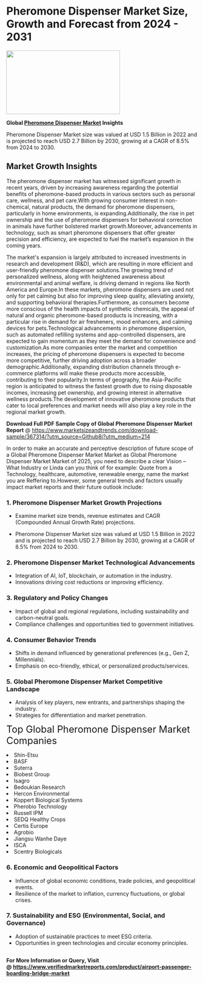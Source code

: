 <H1>Pheromone Dispenser Market Size, Growth and Forecast from 2024 - 2031</H1><img class="aligncenter size-medium wp-image-584254" src="https://thirdeyenews.in/wp-content/uploads/2024/09/Global-Market-Research-300x168.jpeg" alt="" width="300" height="168" /><p><strong>Global&nbsp;<a href="https://www.marketsizeandtrends.com/download-sample/367314/?utm_source=Github8j?utm_medium=214">Pheromone Dispenser Market</a> Insights</strong></p><p>Pheromone Dispenser Market size was valued at USD 1.5 Billion in 2022 and is projected to reach USD 2.7 Billion by 2030, growing at a CAGR of 8.5% from 2024 to 2030.</p><p><h2>Market Growth Insights</h2> <p>The pheromone dispenser market has witnessed significant growth in recent years, driven by increasing awareness regarding the potential benefits of pheromone-based products in various sectors such as personal care, wellness, and pet care.With growing consumer interest in non-chemical, natural products, the demand for pheromone dispensers, particularly in home environments, is expanding.Additionally, the rise in pet ownership and the use of pheromone dispensers for behavioral correction in animals have further bolstered market growth.Moreover, advancements in technology, such as smart pheromone dispensers that offer greater precision and efficiency, are expected to fuel the market’s expansion in the coming years.</p> <p>The market's expansion is largely attributed to increased investments in research and development (R&D), which are resulting in more efficient and user-friendly pheromone dispenser solutions.The growing trend of personalized wellness, along with heightened awareness about environmental and animal welfare, is driving demand in regions like North America and Europe.In these markets, pheromone dispensers are used not only for pet calming but also for improving sleep quality, alleviating anxiety, and supporting behavioral therapies.Furthermore, as consumers become more conscious of the health impacts of synthetic chemicals, the appeal of natural and organic pheromone-based products is increasing, with a particular rise in demand for air fresheners, mood enhancers, and calming devices for pets.Technological advancements in pheromone dispersion, such as automated refilling systems and app-controlled dispensers, are expected to gain momentum as they meet the demand for convenience and customization.As more companies enter the market and competition increases, the pricing of pheromone dispensers is expected to become more competitive, further driving adoption across a broader demographic.Additionally, expanding distribution channels through e-commerce platforms will make these products more accessible, contributing to their popularity.In terms of geography, the Asia-Pacific region is anticipated to witness the fastest growth due to rising disposable incomes, increasing pet ownership, and growing interest in alternative wellness products.The development of innovative pheromone products that cater to local preferences and market needs will also play a key role in the regional market growth.<p><span class=""><strong>Download Full PDF Sample Copy of Global Pheromone Dispenser Market Report</strong> @ <a href="https://www.marketsizeandtrends.com/download-sample/367314/?utm_source=Github8j?utm_medium=214" target="_blank">https://www.marketsizeandtrends.com/download-sample/367314/?utm_source=Github8j?utm_medium=214</a></span></p><p>In order to make an accurate and perceptive description of future scope of a Global&nbsp;Pheromone Dispenser Market Market as Global&nbsp;Pheromone Dispenser Market Market of 2025, you need to describe a clear Vision &ndash; What Industry or Linda can you think of for example: Quote from a Technology, healthcare, automotive, renewable energy, name the market you are Reffering to.However, some general trends and factors usually impact market reports and their future outlook include:</p><h3>1.&nbsp;<strong>Pheromone Dispenser Market Growth Projections</strong></h3><ul><li>Examine market size trends, revenue estimates and CAGR (Compounded Annual Growth Rate) projections.</li><li><p>Pheromone Dispenser Market size was valued at USD 1.5 Billion in 2022 and is projected to reach USD 2.7 Billion by 2030, growing at a CAGR of 8.5% from 2024 to 2030.</p></li></ul><h3>2.&nbsp;<strong>Pheromone Dispenser Market Technological Advancements</strong></h3><ul><li>Integration of AI, IoT, blockchain, or automation in the industry.</li><li>Innovations driving cost reductions or improving efficiency.</li></ul><h3>3.&nbsp;<strong>Regulatory and Policy Changes</strong></h3><ul><li>Impact of global and regional regulations, including sustainability and carbon-neutral goals.</li><li>Compliance challenges and opportunities tied to government initiatives.</li></ul><h3>4.&nbsp;<strong>Consumer Behavior Trends</strong></h3><ul><li>Shifts in demand influenced by generational preferences (e.g., Gen Z, Millennials).</li><li>Emphasis on eco-friendly, ethical, or personalized products/services.</li></ul><h3>5.&nbsp;<strong>Global Pheromone Dispenser Market Competitive Landscape</strong></h3><ul><li>Analysis of key players, new entrants, and partnerships shaping the industry.</li><li>Strategies for differentiation and market penetration.</li></ul><p data-pm-slice="1 1 []"><span style="color: inherit; font-family: inherit; font-size: 25px;">Top Global Pheromone Dispenser Market Companies</span></p><div class="" data-test-id=""><p><li>Shin-Etsu</li><li> BASF</li><li> Suterra</li><li> Biobest Group</li><li> Isagro</li><li> Bedoukian Research</li><li> Hercon Environmental</li><li> Koppert Biological Systems</li><li> Pherobio Technology</li><li> Russell IPM</li><li> SEDQ Healthy Crops</li><li> Certis Europe</li><li> Agrobio</li><li> Jiangsu Wanhe Daye</li><li> ISCA</li><li> Scentry Biologicals</li></p></div><h3>6.&nbsp;<strong>Economic and Geopolitical Factors</strong></h3><ul><li>Influence of global economic conditions, trade policies, and geopolitical events.</li><li>Resilience of the market to inflation, currency fluctuations, or global crises.</li></ul><h3>7.&nbsp;<strong>Sustainability and ESG (Environmental, Social, and Governance)</strong></h3><ul><li>Adoption of sustainable practices to meet ESG criteria.</li><li>Opportunities in green technologies and circular economy principles.</li></ul><h2><strong style="font-size: 14px;">For More Information or Query, Visit @&nbsp;</strong><a style="background-color: #ffffff; font-size: 14px;" href="https://www.marketsizeandtrends.com/report/pheromone-dispenser-market/" target="_blank">https://www.verifiedmarketreports.com/product/airport-passenger-boarding-bridge-market</a></h2>
